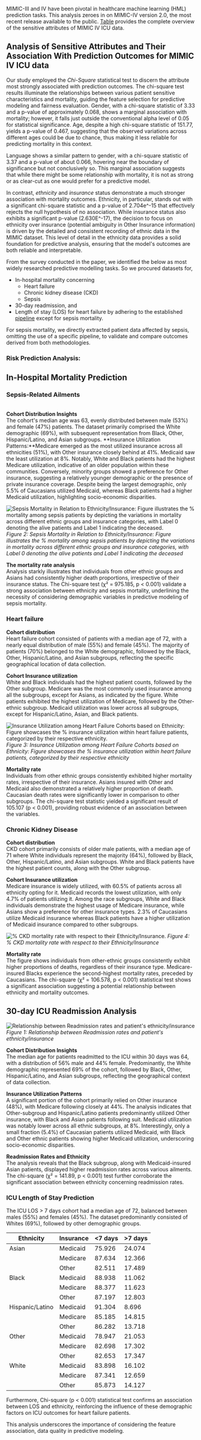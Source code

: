 MIMIC-III and IV have been pivotal in healthcare machine learning (HML) prediction tasks. This analysis zeroes in on MIMIC-IV version 2.0, the most recent release available to the public. <a href="https://raw.githubusercontent.com/anand-adroid/Datasheet_for_CRD.io/main/MIMMIC IV ICU stat of senisitive attributes.pdf" download="MIMMIC IV ICU stat of senisitive attributes.pdf">Table</a> provides the complete overview of the sensitive attributes of MIMIC IV ICU data. 

## Analysis of Sensitive Attributes and Their Association With Prediction Outcomes for MIMIC IV ICU data

Our study employed the *Chi-Square* statistical test to discern the attribute most strongly associated with prediction outcomes. The chi-square test results illuminate the relationships between various patient sensitive characteristics and mortality, guiding the feature selection for predictive modeling and fairness evaluation. Gender, with a chi-square statistic of 3.33 and a p-value of approximately 0.068, shows a marginal association with mortality; however, it falls just outside the conventional alpha level of 0.05 for statistical significance. Age, despite a high chi-square statistic of 151.77, yields a p-value of 0.467, suggesting that the observed variations across different ages could be due to chance, thus making it less reliable for predicting mortality in this context.

Language shows a similar pattern to gender, with a chi-square statistic of 3.37 and a p-value of about 0.066, hovering near the boundary of significance but not conclusively so. This marginal association suggests that while there might be some relationship with mortality, it is not as strong or as clear-cut as one would prefer for a predictive model.

In contrast, *ethnicity* and *insurance* status demonstrate a much stronger association with mortality outcomes. Ethnicity, in particular, stands out with a significant chi-square statistic and a p-value of 2.704e^-15 that effectively rejects the null hypothesis of no association. While insurance status also exhibits a significant p-value (2.630E^-17), the decision to focus on ethnicity over insurance (potential ambiguity in Other Insurance information) is driven by the detailed and consistent recording of ethnic data in the MIMIC dataset. This level of detail in the ethnicity data provides a solid foundation for predictive analysis, ensuring that the model's outcomes are both reliable and interpretable.

From the survey conducted in the paper, we identified the below as most widely researched predictive modelling tasks. So we procured datasets for, 
- In-hospital mortality concerning 
  - Heart failure
  - Chronic kidney disease (CKD)
  - Sepsis  
- 30-day readmission, and 
- Length of stay (LOS) for heart failure 
by adhering to the established [pipeline](https://proceedings.mlr.press/v193/gupta22a) except for sepsis mortality. 

For sepsis mortality, we directly extracted patient data affected by sepsis, omitting the use of a specific pipeline, to validate and compare outcomes derived from both methodologies.

### Risk Prediction Analysis:


## In-Hospital Mortality Prediction 

### Sepsis-Related Ailments
\
**Cohort Distribution Insights** \
The cohort's median age was 63, evenly distributed between male (53%) and female (47%) patients. The dataset primarily comprised the White demographic (69%), with subsequent representation from Black, Other, Hispanic/Latino, and Asian subgroups.
**Insurance Utilization Patterns:**Medicare emerged as the most utilized insurance across all ethnicities (51%), with Other insurance closely behind at 41%. Medicaid saw the least utilization at 8%. Notably, White and Black patients had the highest Medicare utilization, indicative of an older population within these communities. Conversely, minority groups showed a preference for Other insurance, suggesting a relatively younger demographic or the presence of private insurance coverage. Despite being the largest demographic, only 5.5% of Caucasians utilized Medicaid, whereas Black patients had a higher Medicaid utilization, highlighting socio-economic disparities.



![Sepsis Mortality in Relation to Ethnicity/Insurance: Figure illustrates the % mortality among sepsis patients by depicting the variations in mortality across different ethnic groups and insurance categories, with Label 0 denoting the alive patients and Label 1 indicating the deceased.](https://raw.githubusercontent.com/anand-adroid/Datasheet_for_CRD.io/main/Images/Sepsis%20Dead%20V%20alive%20based%20on%20Insurance%20and%20race%20percentage%20grouped%20horizontal%20bar%20chart%20(1).jpg)
*Figure 2: Sepsis Mortality in Relation to Ethnicity/Insurance: Figure illustrates the % mortality among sepsis patients by depicting the variations in mortality across different ethnic groups and insurance categories, with Label 0 denoting the alive patients and Label 1 indicating the deceased*
  

**The mortality rate analysis** \
Analysis starkly illustrates that individuals from other ethnic groups and Asians had consistently higher death proportions, irrespective of their insurance status. The Chi-square test (χ² = 975.185, p < 0.001)  validate a strong association between ethnicity and sepsis mortality, underlining the necessity of considering demographic variables in predictive modeling of sepsis mortality.

### Heart failure

**Cohort distribution** \
Heart failure cohort consisted of patients with a median age of 72, with a nearly equal distribution of male (55%) and female (45%). The majority of patients (70%) belonged to the White demographic, followed by the Black, Other, Hispanic/Latino, and Asian subgroups, reflecting the specific geographical location of data collection.

**Cohort Insurance utilization** \
White and Black individuals had the highest patient counts, followed by the Other subgroup. Medicare was the most commonly used insurance among all the subgroups, except for Asians, as indicated by the figure. White patients exhibited the highest utilization of Medicare, followed by the Other-ethnic subgroup. Medicaid utilization was lower across all subgroups, except for Hispanic/Latino, Asian, and Black patients. 

![Insurance Utilization among Heart Failure Cohorts based on Ethnicity: Figure showcases the % insurance utilization within heart failure patients, categorized by their respective ethnicity.](https://raw.githubusercontent.com/anand-adroid/Datasheet_for_CRD.io/main/Images/Try%202%20Insurance_by%20race%20pie%20final%20(1).jpg)
*Figure 3: Insurance Utilization among Heart Failure Cohorts based on Ethnicity: Figure showcases the % insurance utilization within heart failure patients, categorized by their respective ethnicity*


**Mortality rate** \
Individuals from other ethnic groups consistently exhibited higher mortality rates, irrespective of their insurance. Asians insured with Other and Medicaid also demonstrated a relatively higher proportion of death. Caucasian death rates were significantly lower in comparison to other subgroups. The chi-square test statistic yielded a significant result of 105.107 (p < 0.001), providing robust evidence of an association between the variables. 

### Chronic Kidney Disease

**Cohort distribution** \
CKD cohort primarily consists of older male patients, with a median age of 71 where White individuals represent the majority (64%), followed by Black, Other, Hispanic/Latino, and Asian subgroups. White and Black patients have the highest patient counts, along with the Other subgroup.

**Cohort Insurance utilization** \
Medicare insurance is widely utilized, with 60.5% of patients across all ethnicity opting for it. Medicaid records the lowest utilization, with only 4.7% of patients utilizing it. Among the race subgroups, White and Black individuals demonstrate the highest usage of Medicare insurance, while Asians show a preference for other insurance types. 2.3% of Caucasians utilize Medicaid insurance whereas Black patients have a higher utilization of Medicaid insurance compared to other subgroups.

![% CKD mortality rate with respect to their Ethnicity/Insurance.](https://raw.githubusercontent.com/anand-adroid/Datasheet_for_CRD.io/main/Images/Try%203%20Dead%20V%20alive%20based%20on%20Insurance%20and%20race%20percentage%20bar%20chart.jpg)
*Figure 4: % CKD mortality rate with respect to their Ethnicity/Insurance*


**Mortality rate** \
The figure shows individuals from other-ethnic groups consistently exhibit higher proportions of deaths, regardless of their insurance type. Medicare-insured Blacks experience the second-highest mortality rates, preceded by Caucasians. The chi-square (χ² = 106.578, p < 0.001) statistical test shows a significant association suggesting a potential relationship between ethnicity and mortality outcomes.


## 30-day ICU Readmission Analysis

![Relationship between Readmission rates and patient's ethnicity/insurance](https://raw.githubusercontent.com/anand-adroid/Datasheet_for_CRD.io/main/Images/Try%203%20Readmitted%20based%20on%20Insurance%20and%20race%20percentage%20bar%20chart.jpg)
*Figure 1: Relationship between Readmission rates and patient's ethnicity/insurance*


**Cohort Distribution Insights** \
The median age for patients readmitted to the ICU within 30 days was 64, with a distribution of 56% male and 44% female. Predominantly, the White demographic represented 69% of the cohort, followed by Black, Other, Hispanic/Latino, and Asian subgroups, reflecting the geographical context of data collection.

**Insurance Utilization Patterns** \
A significant portion of the cohort primarily relied on Other insurance (48%), with Medicare following closely at 44%. The analysis indicates that Other-subgroup and Hispanic/Latino patients predominantly utilized Other insurance, with Black and Asian patients following suit. Medicaid utilization was notably lower across all ethnic subgroups, at 8%. Interestingly, only a small fraction (5.4%) of Caucasian patients utilized Medicaid, with Black and Other ethnic patients showing higher Medicaid utilization, underscoring socio-economic disparities.

**Readmission Rates and Ethnicity** \
The analysis reveals that the Black subgroup, along with Medicaid-insured Asian patients, displayed higher readmission rates across various ailments. The chi-square (χ² = 141.89, p < 0.001) test further corroborate the significant association between ethnicity concerning readmission rates.

### ICU Length of Stay Prediction

The ICU LOS > 7 days cohort had a median age of 72, balanced between males (55%) and females (45%). The dataset predominantly consisted of Whites (69%), followed by other demographic groups. 

| Ethnicity       | Insurance | <7 days | >7 days |
|-----------------|-----------|---------|---------|
| Asian           | Medicaid  | 75.926  | 24.074  |
|                 | Medicare  | 87.634  | 12.366  |
|                 | Other     | 82.511  | 17.489  |
| Black           | Medicaid  | 88.938  | 11.062  |
|                 | Medicare  | 88.377  | 11.623  |
|                 | Other     | 87.197  | 12.803  |
| Hispanic/Latino | Medicaid  | 91.304  | 8.696   |
|                 | Medicare  | 85.185  | 14.815  |
|                 | Other     | 86.282  | 13.718  |
| Other           | Medicaid  | 78.947  | 21.053  |
|                 | Medicare  | 82.698  | 17.302  |
|                 | Other     | 82.653  | 17.347  |
| White           | Medicaid  | 83.898  | 16.102  |
|                 | Medicare  | 87.341  | 12.659  |
|                 | Other     | 85.873  | 14.127  |

Furthermore, Chi-square (p < 0.001) statistical test confirms an association between LOS and ethnicity, reinforcing the influence of these demographic factors on ICU outcomes for heart failure patients.


This analysis underscores the importance of considering the feature association, data quality in predictive modeling.
